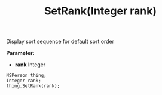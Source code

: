 ﻿---
uid: crmscript_ref_NSPerson_SetRank
title: SetRank(Integer rank)
intellisense: NSPerson.SetRank
keywords: NSPerson, GetRank
so.topic: reference
---

Display sort sequence for default sort order

**Parameter:** 
 - **rank** Integer

```crmscript
NSPerson thing;
Integer rank;
thing.SetRank(rank);
```


